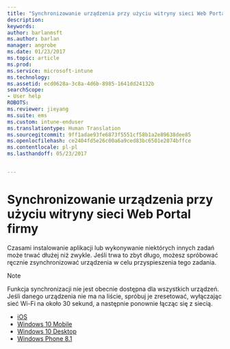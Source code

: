 ```yaml
---
title: "Synchronizowanie urządzenia przy użyciu witryny sieci Web Portal firmy | Microsoft Docs"
description: 
keywords: 
author: barlanmsft
ms.author: barlan
manager: angrobe
ms.date: 01/23/2017
ms.topic: article
ms.prod: 
ms.service: microsoft-intune
ms.technology: 
ms.assetid: ecd0628a-3c8a-4d6b-8985-1641dd24132b
searchScope:
- User help
ROBOTS: 
ms.reviewer: jieyang
ms.suite: ems
ms.custom: intune-enduser
ms.translationtype: Human Translation
ms.sourcegitcommit: 9ff1adae93fe6873f5551cf58b1a2e89638dee85
ms.openlocfilehash: ce2404fd5e26c00a6a9ced83bc6501e2074bffce
ms.contentlocale: pl-pl
ms.lasthandoff: 05/23/2017


---
```



# <a name="sync-your-device-with-the-company-portal-website"></a>Synchronizowanie urządzenia przy użyciu witryny sieci Web Portal firmy

Czasami instalowanie aplikacji lub wykonywanie niektórych innych zadań może trwać dłużej niż zwykle. Jeśli trwa to zbyt długo, możesz spróbować ręcznie zsynchronizować urządzenia w celu przyspieszenia tego zadania.

> [!Note]
> Funkcja synchronizacji nie jest obecnie dostępna dla wszystkich urządzeń. Jeśli danego urządzenia nie ma na liście, spróbuj je zresetować, wyłączając sieć Wi-Fi na około 30 sekund, a następnie ponownie łącząc się z siecią.

* [iOS](sync-your-device-manually-ios.md)
* [Windows 10 Mobile](sync-your-device-manually-windows.md#windows-10-mobile)
* [Windows 10 Desktop](sync-your-device-manually-windows.md#windows-10-desktop)
* [Windows Phone 8.1](sync-your-device-manually-windows.md#windows-phone-81)


